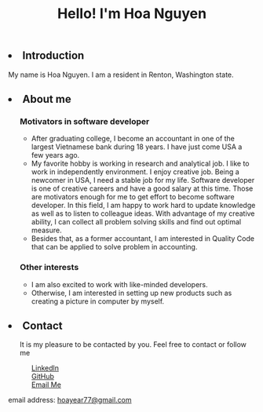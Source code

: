 <!DOCTYPE html>
<html>

<head>
	<meta charset="utf-8">
	<meta name="viewport" content="width=device-width">
	<title>Hello</title>
	<link href="style.css" rel="stylesheet" type="text/css" />
</head>

<body>
	<header>
		<h1>Hello! I'm Hoa Nguyen</h1>
	</header>
	<main>
		
<h2><li> Introduction </li></h2>
    <p>My name is Hoa Nguyen. I am a resident in Renton, Washington state. </p>
     
<h2><li> About me</li></h2> 
		<ol>
	   <h3> Motivators in software developer</h3>
	   <ul>
		   <li>After graduating college, I become an accountant in one of the largest Vietnamese bank during 18 years. I have just come USA a few years ago. </li>   
		   <li>My favorite hobby is working in research and analytical job. I like to work in independently environment. I enjoy creative job. Being a newcomer in USA, I   need a stable job for my life. Software developer is one of creative careers and have a good salary at this time. Those are motivators enough for me to get effort to become software developer. In this field, I am happy to work hard to update knowledge as well as to listen to colleague ideas. With advantage of my creative ability, I can collect all problem solving skills and find out optimal measure.</li>
		   <li>Besides that, as a former accountant, I am interested in Quality Code that can be applied to solve problem in accounting.</li>
	   </ul>
	   <h3> Other interests</h3>
	   <ul>
		   <li>I am also excited to work with like-minded developers.</li> 
		   <li>Otherwise, I am interested in setting up new products such as creating a picture in computer by myself.</li>
	   </ul>
		</ol>
       
<h2><li>Contact </li> </h2>
     
 <ul>    
  <p>It is my pleasure to be contacted by you. Feel free to contact or follow me</p>
	 <ol>
		 <a href="">Linkedln</a><br>
		 <a href="">GitHub</a><br>
		 <a href="">Email Me</a><br>
	 </ol>
</ul>
		
  
  
   email address: hoayear77@gmail.com

  </footer>
	<script src="script.js">
	</script>
</body>

</html>
